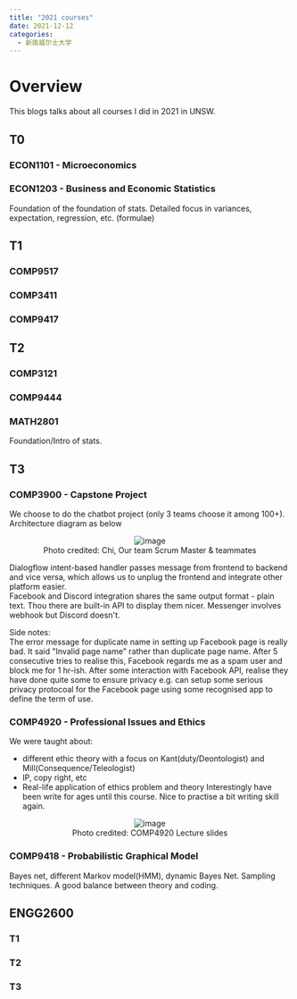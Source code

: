 ```yaml
---
title: "2021 courses"
date: 2021-12-12
categories:
  - 新南威尔士大学
---
```


# Overview
This blogs talks about all courses I did in 2021 in UNSW.

## T0
### ECON1101 - Microeconomics

### ECON1203 - Business and Economic Statistics
Foundation of the foundation of stats.
Detailed focus in variances, expectation, regression, etc. (formulae)

## T1
### COMP9517
### COMP3411
### COMP9417
## T2
### COMP3121
### COMP9444
### MATH2801
Foundation/Intro of stats.

## T3
### COMP3900 - Capstone Project
We choose to do the chatbot project (only 3 teams choose it among 100+).
Architecture diagram as below
<figure align="center">
<img src="{{ site.baseurl }}/assets/images/3900-architecture.png" alt="image" />
<figcaption align="center">Photo credited: Chi, Our team Scrum Master & teammates</figcaption>
</figure>

Dialogflow intent-based handler passes message from frontend to backend and vice versa, which allows us to unplug the frontend and integrate other platform easier.  
Facebook and Discord integration shares the same output format - plain text. Thou there are built-in API to display them nicer.
Messenger involves webhook but Discord doesn't.  

Side notes:  
The error message for duplicate name in setting up Facebook page is really bad. It said "Invalid page name" rather than duplicate page name. After 5 consecutive tries to realise this, Facebook regards me as a spam user and block me for 1 hr-ish. After some interaction with Facebook API, realise they have done quite some to ensure privacy e.g. can setup some serious privacy protocoal for the Facebook page using some recognised app to define the term of use.

### COMP4920 - Professional Issues and Ethics
We were taught about:
* different ethic theory with a focus on Kant(duty/Deontologist) and Mill(Consequence/Teleologist)
* IP, copy right, etc
* Real-life application of ethics problem and theory
Interestingly have been write for ages until this course. Nice to practise a bit writing skill again.
<figure align="center">
<img src="{{ site.baseurl }}/assets/images/4920-ethics-kant-mill.png" alt="image" />
<figcaption align="center">Photo credited: COMP4920 Lecture slides</figcaption>
</figure>

### COMP9418 - Probabilistic Graphical Model
Bayes net, different Markov model(HMM), dynamic Bayes Net. Sampling techniques.
A good balance between theory and coding.

## ENGG2600
### T1
### T2
### T3
